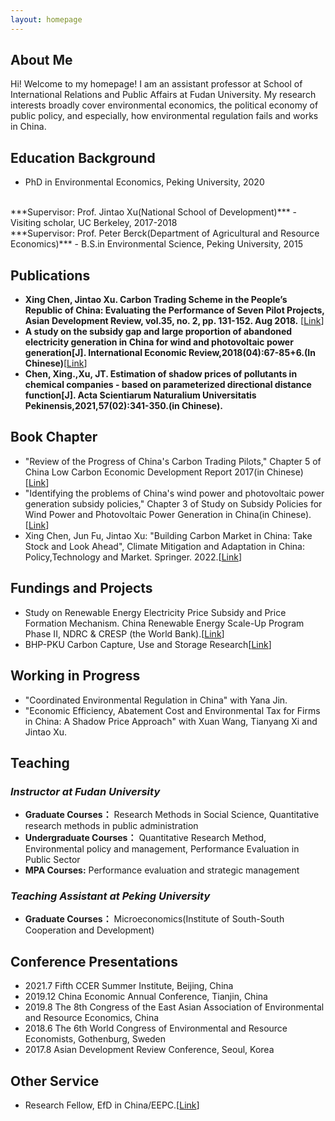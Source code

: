 ```yaml
---
layout: homepage
---
```


## About Me

Hi! Welcome to my homepage! I am an assistant professor at School of International Relations and Public Affairs at Fudan University. My research interests broadly cover environmental economics, the political economy of public policy, and especially, how environmental regulation fails and works in China. 

## Education Background
- PhD in Environmental Economics, Peking University, 2020
<br>
***Supervisor: Prof. Jintao Xu(National School of Development)***
- Visiting scholar, UC Berkeley, 2017-2018
<br>
***Supervisor: Prof. Peter Berck(Department of Agricultural and Resource Economics)***
- B.S.in Environmental Science, Peking University, 2015

## Publications
- **Xing Chen, Jintao Xu. Carbon Trading Scheme in the People’s Republic of China: Evaluating the Performance of Seven Pilot Projects, Asian Development Review, vol.35, no. 2, pp. 131-152. Aug 2018.** [[Link](https://direct.mit.edu/adev/article/35/2/131/9958/Carbon-Trading-Scheme-in-the-People-s-Republic-of)]
- **A study on the subsidy gap and large proportion of abandoned electricity generation in China for wind and photovoltaic power generation[J]. International Economic Review,2018(04):67-85+6.(In Chinese)**[[Link](https://kns.cnki.net/kcms/detail/detail.aspx?dbcode=CJFD&dbname=CJFDLAST2018&filename=GJPP201804005&uniplatform=NZKPT&v=MY23A1ckSLSZTyb5XPa4j7QkPXk3Y_fQJAJsdN2Jp5nJEjc-IgpmA_sNq0xJpMq2)]
- **Chen, Xing.,Xu, JT. Estimation of shadow prices of pollutants in chemical companies - based on parameterized directional distance function[J]. Acta Scientiarum Naturalium Universitatis Pekinensis,2021,57(02):341-350.(in Chinese).**

## Book Chapter
- "Review of the Progress of China's Carbon Trading Pilots," Chapter 5 of China Low Carbon Economic Development Report 2017(in Chinese)[[Link](https://www.pishu.com.cn/skwx_ps/bookdetail?SiteID=14&ID=9313611)]
- "Identifying the problems of China's wind power and photovoltaic power generation subsidy policies," Chapter 3 of Study on Subsidy Policies for Wind Power and Photovoltaic Power Generation in China(in Chinese).[[Link](http://www.csspw.com.cn/booksdetail_15923_2075299_0.jhtml)]
- Xing Chen, Jun Fu, Jintao Xu: "Building Carbon Market in China: Take Stock and Look Ahead", Climate Mitigation and Adaptation in China: Policy,Technology and Market.  Springer. 2022.[[Link](https://link.springer.com/book/10.1007/978-981-16-4310-1)]

## Fundings and Projects
- Study on Renewable Energy Electricity Price Subsidy and Price Formation Mechanism. China Renewable Energy Scale-Up Program Phase II, NDRC & CRESP (the World Bank).[[Link](https://projects.worldbank.org/en/projects-operations/project-detail/P127033?lang=en)]
- BHP-PKU Carbon Capture, Use and Storage Research[[Link](https://www.nsd.pku.edu.cn/ccus/ccus/project/271707.htm)]

## Working in Progress
- "Coordinated Environmental Regulation in China" with Yana Jin.
- "Economic Efficiency, Abatement Cost and Environmental Tax for Firms in China: A Shadow Price Approach" with Xuan Wang, Tianyang Xi and Jintao Xu.

## Teaching
### *Instructor at Fudan University*
- **Graduate Courses：** Research Methods in Social Science, Quantitative research methods in public administration
- **Undergraduate Courses：** Quantitative Research Method, Environmental policy and management, Performance Evaluation in Public Sector
- **MPA Courses:** Performance evaluation and strategic management
### *Teaching Assistant at Peking University*
- **Graduate Courses：** Microeconomics(Institute of South-South Cooperation and Development)


## Conference Presentations
- 2021.7  Fifth CCER Summer Institute, Beijing, China
- 2019.12 China Economic Annual Conference, Tianjin, China
- 2019.8 The 8th Congress of the East Asian Association of Environmental and Resource Economics, China
- 2018.6 The 6th World Congress of Environmental and Resource Economists, Gothenburg, Sweden
- 2017.8 Asian Development Review Conference, Seoul, Korea

## Other Service
- Research Fellow, EfD in China/EEPC.[[Link](https://www.efdinitiative.org/about-efd/people/chen-xing)]

